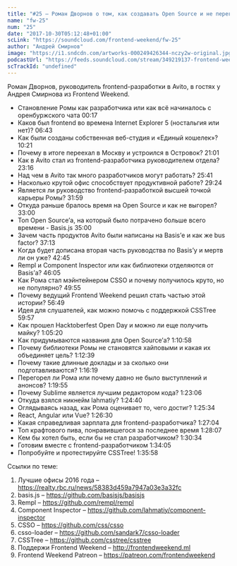 ```yaml
---
title: "#25 – Роман Дворнов о том, как создавать Open Source и не перегореть"
name: "fw-25"
num: "25"
date: "2017-10-30T05:12:48+01:00"
scLink: "https://soundcloud.com/frontend-weekend/fw-25"
author: "Андрей Смирнов"
image: "https://i1.sndcdn.com/artworks-000249426344-nczy2w-original.jpg"
podcastUrl: "https://feeds.soundcloud.com/stream/349219137-frontend-weekend-fw-25.m4a"
scTrackId: "undefined"
---
```

Роман Дворнов, руководитель frontend-разработки в Avito, в гостях у Андрея Смирнова из Frontend Weekend.

- Становление Ромы как разработчика или как всё начиналось с оренбуржского чата <timecode sec="17">00:17</timecode>
- Каков был frontend во времена Internet Explorer 5 (ностальгия или нет)? <timecode sec="403">06:43</timecode>
- Как были созданы собственная веб-студия и «Единый кошелек»? <timecode sec="621">10:21</timecode>
- Почему в итоге переехал в Москву и устроился в Островок? <timecode sec="1261">21:01</timecode>
- Как в Avito стал из frontend-разработчика руководителем отдела? <timecode sec="1396">23:16</timecode>
- Над чем в Avito так много разработчиков могут работать? <timecode sec="1541">25:41</timecode>
- Насколько крутой офис способствует продуктивной работе? <timecode sec="1764">29:24</timecode>
- Является ли руководство frontend-разработкой высшей точкой карьеры Ромы? <timecode sec="1919">31:59</timecode>
- Откуда раньше бралось время на Open Source и как не выгорел? <timecode sec="1980">33:00</timecode>
- Топ Open Source’а, на который было потрачено больше всего времени - Basis.js <timecode sec="2100">35:00</timecode>
- Зачем часть продуктов Avito были написаны на Basis’е и как же bus factor? <timecode sec="2233">37:13</timecode>
- Когда будет дописана вторая часть руководства по Basis’у и мертв ли он уже? <timecode sec="2565">42:45</timecode>
- Rempl и Component Inspector или как библиотеки отделяются от Basis’а? <timecode sec="2765">46:05</timecode>
- Как Рома стал мэйнтейнером CSSO и почему получилось круто, но не популярно? <timecode sec="2995">49:55</timecode>
- Почему ведущий Frontend Weekend решил стать частью этой истории? <timecode sec="3409">56:49</timecode>
- Идея для слушателей, как можно помочь с поддержкой CSSTree <timecode sec="3597">59:57</timecode>
- Как прошел Hacktoberfest Open Day и можно ли еще получить майку? <timecode sec="3920">1:05:20</timecode>
- Как придумываются названия для Open Source’а? <timecode sec="4258">1:10:58</timecode>
- Почему библиотеки Ромы не становятся хайповыми и какая их объединяет цель? <timecode sec="4359">1:12:39</timecode>
- Почему такие длинные доклады и за сколько они подготавливаются? <timecode sec="4579">1:16:19</timecode>
- Перегорел ли Рома или почему давно не было выступлений и анонсов? <timecode sec="4795">1:19:55</timecode>
- Почему Sublime является лучшим редактором кода? <timecode sec="4986">1:23:06</timecode>
- Откуда взялся никнейм lahmatiy? <timecode sec="5080">1:24:40</timecode>
- Оглядываясь назад, как Рома оценивает то, чего достиг? <timecode sec="5134">1:25:34</timecode>
- React, Angular или Vue? <timecode sec="5190">1:26:30</timecode>
- Какая справедливая зарплата для frontend-разработчика? <timecode sec="5224">1:27:04</timecode>
- Топ крафтового пива, понравившегося за последнее время <timecode sec="5287">1:28:07</timecode>
- Кем бы хотел быть, если бы не стал разработчиком? <timecode sec="5434">1:30:34</timecode>
- Готовим вместе с frontend-разработчиком <timecode sec="5645">1:34:05</timecode>
- Попробуйте и протестируйте CSSTree! <timecode sec="5758">1:35:58</timecode>

Ссылки по теме:
1) Лучшие офисы 2016 года – https://realty.rbc.ru/news/58383d459a7947a03e3a32fc
2) basis.js – https://github.com/basisjs/basisjs
3) Rempl – https://github.com/rempl/rempl
4) Component Inspector – https://github.com/lahmatiy/component-inspector
5) CSSO – https://github.com/css/csso
6) csso-loader – https://github.com/sandark7/csso-loader
7) CSSTree – https://github.com/csstree/csstree
8) Поддержи Frontend Weekend – http://frontendweekend.ml
9) Frontend Weekend Patreon – https://patreon.com/frontendweekend